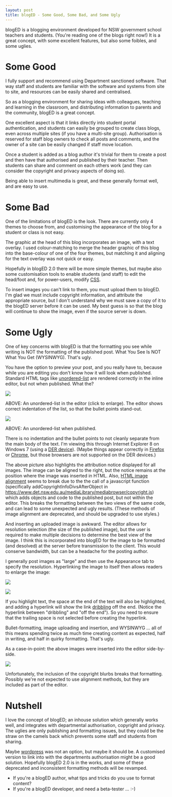 ```yaml
---
layout: post
title: blogED - Some Good, Some Bad, and Some Ugly
---
```


blogED is a blogging environment developed for NSW government school teachers and students. (You're reading one of the blogs right now!) It is a great concept, with some excellent features, but also some foibles, and some uglies.

# Some Good

I fully support and recommend using Department sanctioned software. That way staff and students are familiar with the software and systems from site to site, and resources can be easily shared and centralised.

So as a blogging environment for sharing ideas with colleagues, teaching and learning in the classroom, and distributing information to parents and the community, blogED is a great concept.

One excellent aspect is that it links directly into student portal authentication, and students can easily be grouped to create class blogs, even across multiple sites (if you have a multi-site group). Authorisation is reserved for staff blog owners to check all posts and comments, and the owner of a site can be easily changed if staff move location.

Once a student is added as a blog author it's trivial for them to create a post and then have that authorised and published by their teacher. Then students can share and comment on each others work (and they can consider the copyright and privacy aspects of doing so).

Being able to insert multimedia is great, and these generally format well, and are easy to use.

# Some Bad

One of the limitations of blogED is the look. There are currently only 4 themes to choose from, and customising the appearance of the blog for a student or class is not easy.

The graphic at the head of this blog incorporates an image, with a text overlay. I used colour-matching to merge the header graphic of this blog into the base-colour of one of the four themes, but matching it and aligning for the text overlay was not quick or easy.

Hopefully in blogED 2.0 there will be more simple themes, but maybe also some customisation tools to enable students (and staff) to edit the head/foot and, for power-users, modify [CSS](http://www.w3schools.com/css/).

To insert images you can't link to them, you must upload them to blogED. I'm glad we must include copyright information, and attribute the appropriate source, but I don't understand why we must save a copy of it to the blogED server before it can be used. My best guess is so that the blog will continue to show the image, even if the source server is down.

# Some Ugly

One of key concerns with blogED is that the formatting you see while writing is NOT the formatting of the published post. What You See Is NOT What You Get (WYSINWYG). That's ugly.

You have the option to preview your post, and you really have to, because while you are editing you don't know how it will look when published. Standard HTML tags like [unordered-list](http://www.w3.org/TR/html401/struct/lists.html#h-10.2) are rendered correctly in the inline editor, but not when published. What the?

![](../images/20111207-bloged_2.jpg)

ABOVE: An unordered-list in the editor (click to enlarge). The editor shows correct indentation of the list, so that the bullet points stand-out.

![](../images/20111207-bloged_3.jpg)

ABOVE: An unordered-list when published.

There is no indentation and the bullet points to not cleanly separate from the main body of the text. I'm viewing this through Internet Explorer 8 on Windows 7 (using a [DER device](https://en.wikipedia.org/wiki/Digital_Education_Revolution#Laptops)). (Maybe things appear correctly in [Firefox](http://www.mozilla.org/en-US/firefox/) or [Chrome](https://www.google.com/chrome), but those browsers are not supported on the DER devices.)

The above picture also highlights the attribution notice displayed for all images. The image can be aligned to the right, but the notice remains at the position where the image was inserted in HTML. Also, [HTML image alignment](http://www.w3schools.com/tags/att_img_align.asp) seems to break due to the the call of a javascript function (specifically addCopyrightInfoDivsAfterObject in <https://www.det.nsw.edu.au/mediaLibrary/mediabrowser/copyright.js>) which adds objects and code to the published post, but not within the editor. This breaks the formatting between the two views of the same code, and can lead to some unexpected and ugly results. (These methods of image alignment are deprecated, and should be upgraded to use styles.)

And inserting an uploaded image is awkward. The editor allows for resolution selection (the size of the published image), but the user is required to make multiple decisions to determine the best view of the image. I think this is incorporated into blogED for the image to be formatted (and desolved) at the server before transmission to the client. This would conserve bandwidth, but can be a headache for the posting author.

I generally post images as "large" and then use the Appearance tab to specify the resolution. Hyperlinking the image to itself then allows readers to enlarge the image:

![](../images/20111207-bloged_4.jpg)

![](../images/20111207-bloged_5.jpg)

If you highlight text, the space at the end of the text will also be highlighted, and adding a hyperlink will show the link [dribbling](http://www.thefreedictionary.com/dribble) off the end. (Notice the hyperlink between "dribbling" and "off the end"). So you need to ensure that the trailing space is not selected before creating the hyperlink.

Bullet-formatting, image uploading and insertion, and WYSINWYG ... all of this means spending twice as much time creating content as expected, half in writing, and half in quirky formatting. That's ugly.

As a case-in-point: the above images were inserted into the editor side-by-side.

![](../images/20111207-bloged_6.jpg)

Unfortunately, the inclusion of the copyright blurbs breaks that formatting. Possibly we're not expected to use alignment methods, but they are included as part of the editor.

# Nutshell

I love the concept of blogED; an inhouse solution which generally works well, and integrates with departmental authorisation, copyright and privacy. The uglies are only publishing and formatting issues, but they could be the straw on the camels back which prevents some staff and students from sharing.

Maybe [wordpress](http://wordpress.org/) was not an option, but maybe it should be. A customised version to link into with the departments authorisation might be a good solution. Hopefully blogED 2.0 is in the works, and some of these deprecated and inconsistent formatting methods will be revamped.

* If you're a blogED author, what tips and tricks do you use to format content?
* If you're a blogED developer, and need a beta-tester ... :-)